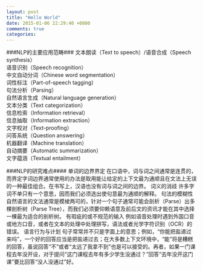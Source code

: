 ```yaml
---
layout: post
title: "Hello World"
date: 2015-01-06 22:29:40 +0800
comments: true
categories: 
---
```

###NLP的主要应用范畴###
文本朗读（Text to speech）/语音合成（Speech synthesis）  
语音识别（Speech recognition）  
中文自动分词（Chinese word segmentation）  
词性标注（Part-of-speech tagging）  
句法分析（Parsing）  
自然语言生成（Natural language generation）  
文本分类（Text categorization）  
信息检索（Information retrieval）  
信息抽取（Information extraction）  
文字校对（Text-proofing）  
问答系统（Question answering）  
机器翻译（Machine translation）  
自动摘要（Automatic summarization）  
文字蕴涵（Textual entailment）  
<!-- more -->
###NLP的研究难点####
单词的边界界定
在口语中，词与词之间通常是连贯的，而界定字词边界通常使用的办法是取用能让给定的上下文最为通顺且在文法上无误的一种最佳组合。在书写上，汉语也没有词与词之间的边界。
词义的消歧
许多字词不单只有一个意思，因而我们必须选出使句意最为通顺的解释。
句法的模糊性
自然语言的文法通常是模棱两可的，针对一个句子通常可能会剖析（Parse）出多棵剖析树（Parse Tree），而我们必须要仰赖语意及前后文的资讯才能在其中选择一棵最为适合的剖析树。
有瑕疵的或不规范的输入
例如语音处理时遇到外国口音或地方口音，或者在文本的处理中处理拼写，语法或者光学字符识别（OCR）的错误。
语言行为与计划
句子常常并不只是字面上的意思；例如，“你能把盐递过来吗”，一个好的回答应当是把盐递过去；在大多数上下文环境中，“能”将是糟糕的回答，虽说回答“不”或者“太远了我拿不到”也是可以接受的。再者，如果一门课程去年没开设，对于提问“这门课程去年有多少学生没通过？”回答“去年没开这门课”要比回答“没人没通过”好。
